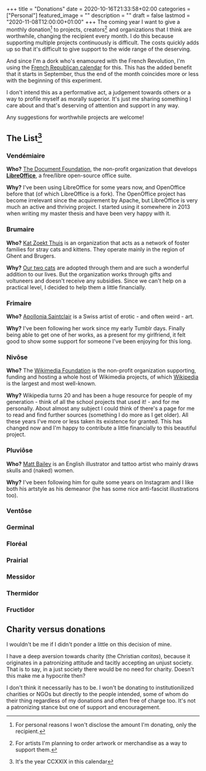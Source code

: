 +++
title =  "Donations"
date = 2020-10-16T21:33:58+02:00
categories = ["Personal"]
featured_image = ""
description = ""
draft = false
lastmod = "2020-11-08T12:00:00+01:00"
+++
The coming year I want to give a monthly donation[^1] to projects, creators[^2] and organizations that I think are worthwhile, changing the recipient every month. I do this because supporting multiple projects continuously is difficult. The costs quickly adds up so that it's difficult to give support to the wide range of the deserving.

And since I'm a dork who's enamoured with the French Revolution, I'm using the [French Republican calendar](https://en.wikipedia.org/wiki/French_Republican_calendar) for this. This has the added benefit that it starts in September, thus the end of the month coincides more or less with the beginning of this experiment.
<!--more-->

I don't intend this as a performative act, a judgement towards others or a way to profile myself as morally superior. It's just me sharing something I care about and that's deserving of attention and support in any way.

Any suggestions for worthwhile projects are welcome!

## The List[^3]
### Vendémiaire
**Who?** [The Document Foundation](https://www.documentfoundation.org/), the non-profit organization that develops **[LibreOffice](https://www.libreoffice.org/)**, a free/libre open-source office suite.

**Why?** I've been using LibreOffice for some years now, and OpenOffice before that (of which LibreOffice is a fork). The OpenOffice project has become irrelevant since the acquirement by Apache, but LibreOffice is very much an active and thriving project. I started using it somewhere in 2013 when writing my master thesis and have been very happy with it.

### Brumaire
**Who?** [Kat Zoekt Thuis](https://www.katzoektthuis.be/) is an organization that acts as a network of foster families for stray cats and kittens. They operate mainly in the region of Ghent and Brugers.

**Why?** [Our two cats](/img/rops_alma.jpg) are adopted through them and are such a wonderful addition to our lives. But the organization works through gifts and voltuneers and doesn't receive any subsidies. Since we can't help on a practical level, I decided to help them a little financially. 

### Frimaire
**Who?** [Apollonia Saintclair](https://apolloniasaintclair.com/) is a Swiss artist of erotic - and often weird - art. 

**Why?** I've been following her work since my early Tumblr days. Finally being able to get one of her works, as a present for my girlfriend, it felt good to show some support for someone I've been enjoying for this long.

### Nivôse
**Who?** The [Wikimedia Foundation](https://wikimediafoundation.org/) is the non-profit organization supporting, funding and hosting a whole host of Wikimedia projects, of which [Wikipedia](https://www.wikipedia.org/) is the largest and most well-known.

**Why?** Wikipedia turns 20 and has been a huge resource for people of my generation - think of all the school projects that used it! - and for me personally. About almost any subject I could think of there's a page for me to read and find further sources (something I do more as I get older). All these years I've more or less taken its existence for granted. This has changed now and I'm happy to contribute a little financially to this beautiful project.

### Pluviôse
**Who?** [Matt Bailey]() is an English illustrator and tattoo artist who mainly draws skulls and (naked) women.

**Why?** I've been following him for quite some years on Instagram and I like both his artstyle as his demeanor (he has some nice anti-fascist illustrations too).

### Ventôse

### Germinal

### Floréal

### Prairial

### Messidor

### Thermidor

### Fructidor

## Charity versus donations
I wouldn't be me if I didn't ponder a little on this decision of mine.

I have a deep aversion towards charity (the Christian *caritas*), because it originates in a patronizing attitude and tacitly accepting an unjust society. That is to say, in a just society there would be no need for charity. Doesn't this make me a hypocrite then?

I don't think it necessarily has to be. I won't be donating to institutionilized charities or NGOs but directly to the people intended, some of whom do their thing regardless of my donations and often free of charge too. It's not a patronizing stance but one of support and encouragement.

[^1]: For personal reasons I won't disclose the amount I'm donating, only the recipient.
[^2]: For artists I'm planning to order artwork or merchandise as a way to support them.
[^3]: It's the year CCXXIX in this calendar
